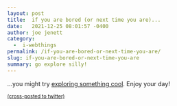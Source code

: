 ```yaml
---
layout: post
title:  if you are bored (or next time you are)...
date:   2021-12-25 08:01:57 -0400
author: joe jenett
category:
  -  i-webthings
permalink: /if-you-are-bored-or-next-time-you-are/
slug: if-you-are-bored-or-next-time-you-are
summary: go explore silly!
---
```

...you might try <a title="the dailywebthing: exploring something cool" href="https://dwt-archives.joejenett.com/?s=exploring+something+cool">exploring something cool</a>. Enjoy your day!

<a href="https://brid.gy/publish/twitter"><small>(cross-posted to twitter)</small></a>
<data class="p-bridgy-omit-link" value="false"></data>